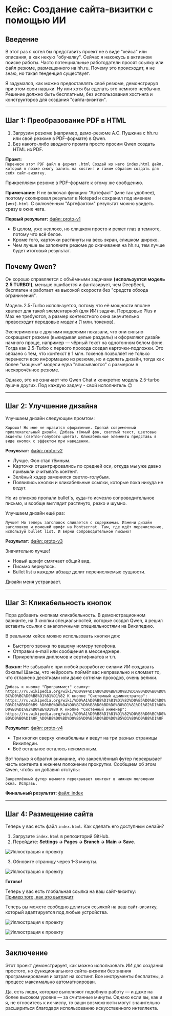 # Кейс: Создание сайта-визитки с помощью ИИ

## Введение

В этот раз я хотел бы представить проект не в виде "кейса" или описания, а как некую "обучалку". Сейчас я нахожусь в активном поиске работы. Часто потенциальные работодатели просят ссылку или файл резюме, размещенного на hh.ru. Почему это происходит, я не знаю, но такая тенденция существует.

Я задумался, как можно предоставлять своё резюме, демонстрируя при этом свои навыки. Ну или хотя бы сделать это немного необычно. Решение должно быть бесплатным, без использования хостинга и конструкторов для создания "сайта-визитки".

---

## Шаг 1: Преобразование PDF в HTML

1. Загрузим резюме (например, демо-резюме А.С. Пушкина с hh.ru или своё резюме в PDF-формате) в Qwen.
2. Без какого-либо вводного промта просто просим Qwen создать HTML из PDF.

**Промт:**  
`Перенеси этот PDF файл в формат .html
Создай из него index.html файл, который я позже смогу залить на хостинг и таким образом создать для себя сайт-визитку.`

Прикрепляем резюме в PDF-формате к этому же сообщению.

**Примечание:** Я не включал функцию "Артефакт" (мне так удобнее), поэтому скопировал результат в Notepad и сохранил под именем `[имя].html`. С включённым "Артефактом" результат можно увидеть сразу в окне чата.

**Первый результат:** [файл: proto-v1](https://github.com/vakitzashi/one-page-site/blob/main/proto-v1.html)

- В целом, уже неплохо, но слишком просто и режет глаз в темноте, потому что всё белое.
- Кроме того, карточки растянуты на весь экран, слишком широко.
- Чем лучше вы заполните резюме до скачивания на hh.ru, тем лучше будет итоговый результат.

## Почему Qwen?
Он хорошо справляется с объёмными задачами **(используется модель 2.5 TURBO!)**, меньше ошибается и фантазирует, чем DeepSeek, бесплатен и работает на высокой скорости без "средств обхода ограничений".

Модель 2.5-Turbo используется, потому что её мощности вполне хватает для такой элементарной (для ИИ) задачи. Передовые Plus и Max не требуются, а размер контекстного окна значительно превосходит передовые модели (1 млн. токенов).

Эксперименты с другими моделями показали, что они сильно сокращают резюме (выкидывая целые разделы) и оформляют дизайн намного проще, например — чёрный текст на однотонном белом фоне. Тогда как 2.5-Turbo с первого прохода создал карточки-подложки. Это связано с тем, что контекст в 1 млн. токенов позволяет не только перенести всю информацию из резюме, но и сделать дизайн, тогда как более "мощные" модели едва "вписываются" с размером в нескорочённое резюме.

Однако, это не означает что Qwen Chat и конкретно модель 2.5-turbo лушче других. Под каждую задачу - свой исполнитель 😉

---

## Шаг 2: Улучшение дизайна

Улучшаем дизайн следующим промтом:

`Хорошо! Но мне не нравится оформление.
Сделай современный привлекательный дизайн.
Добавь тёмный фон, светлый текст, цветовые акценты (светло-голубого цвета).
Кликабельные элементы представь в виде кнопок с эффектом при наведении.`


**Результат:** [файл: proto-v2](https://github.com/vakitzashi/one-page-site/blob/main/proto-v2.html) 

- Лучше. Фон стал тёмным.
- Карточки отцентрировались по средней оси, откуда мы уже давно привыкли считывать контент.
- Зелёный хэдер заменился светло-голубым.
- Появились кнопки и кликабельные ссылки, которые пока никуда не ведут.

Но из списков пропали bullet`s, куда-то исчезло сопроводительное письмо, и вообще выглядит растянуто, резко и шумно.

Улучшаем дизайн ещё раз:

`Лучше!
Но теперь заголовок сливается с содержимым.
Измени дизайн заголовков и поменяй шрифт на Montserrat.
Там, где идёт перечисление, используй bullet list.
И верни сопроводительное письмо!`

**Результат:** [файл: proto-v3](https://github.com/vakitzashi/one-page-site/blob/main/proto-v3.html)

Значительно лучше!  
- Новый шрифт смягчает общий вид.  
- Письмо вернулось.  
- Bullet list в каждом абзаце делит перечисляемые сущности.  

Дизайн меня устраивает.

---

## Шаг 3: Кликабельность кнопок

Пора добавить кнопкам кликабельность. В демонстрационном варианте, на 3 кнопки специальностей, которые создал Qwen, я решил вставить ссылки с аналогичными специальностями на Википедию.

В реальном кейсе можно использовать кнопки для:  
- Быстрого звонка по вашему номеру телефона.  
- Отправки e-mail или сообщения в мессенджере.  
- Прикрепления дипломов и сертификатов и т.п.

**Важно:** Не забывайте при любой разработке силами ИИ создавать бэкапы! Шансы, что нейросеть поймёт вас неправильно и сломает то, что отлажено десятками или даже сотнями проходов, очень велики.

`Добавь к кнопке "Программист" ссылку: https://ru.wikipedia.org/wiki/%D0%9F%D1%80%D0%BE%D0%B3%D1%80%D0%B0%D0%BC%D0%BC%D0%B8%D1%81%D1%82
К кнопке "Системный администратор": https://ru.wikipedia.org/wiki/%D0%A1%D0%B8%D1%81%D1%82%D0%B5%D0%BC%D0%BD%D1%8B%D0%B9_%D0%B0%D0%B4%D0%BC%D0%B8%D0%BD%D0%B8%D1%81%D1%82%D1%80%D0%B0%D1%82%D0%BE%D1%80
К кнопке "Системный инженер": https://ru.wikipedia.org/wiki/%D0%A1%D0%B8%D1%81%D1%82%D0%B5%D0%BC%D0%BD%D0%B0%D1%8F_%D0%B8%D0%BD%D0%B6%D0%B5%D0%BD%D0%B5%D1%80%D0%B8%D1%8F`


**Результат:** [файл: proto-v4](https://github.com/vakitzashi/one-page-site/blob/main/proto-v4.html)

- Три кнопки сверху кликабельны и ведут на три разных страницы Википедии.
- Всё остальное осталось неизменным.

Вот только я обратил внимание, что закреплённый футер перекрывает часть контента в нижнем положении прокрутки. Сообщаем об этом Qwen, чтобы он добавил отступы:

`Закреплённый футер немного перекрывает контент в нижнем положении окна. Исправь.`

**Финальный результат:** [файл: index](https://github.com/vakitzashi/one-page-site/blob/main/index.html)

---

## Шаг 4: Размещение сайта

Теперь у вас есть файл `index.html`. Как сделать его доступным онлайн?

1. Загрузите `index.html` в репозиторий GitHub.
2. Перейдите: **Settings → Pages → Branch → Main → Save**.

![Иллюстрация к проекту](https://github.com/vakitzashi/one-page-site/blob/main/img1.png)

3. Обновите страницу через 1–3 минуты.

![Иллюстрация к проекту](https://github.com/vakitzashi/one-page-site/blob/main/img2.png)

**Готово!**

Теперь у вас есть глобальная ссылка на ваш сайт-визитку:  
[Пример того, как это выглядит](https://vakitzashi.github.io/business-card-website/)

Теперь вы можете свободно делиться ссылкой на ваш сайт-визитку, который адаптируется под любые устройства.

![Иллюстрация к проекту](https://github.com/vakitzashi/one-page-site/blob/main/img3.png)

![Иллюстрация к проекту](https://github.com/vakitzashi/one-page-site/blob/main/img4.png)

---

## Заключение

Этот проект демонстрирует, как можно использовать ИИ для создания простого, но функционального сайта-визитки без знания программирования и затрат на хостинг. Все инструменты бесплатны, а процесс максимально автоматизирован.  

Да, есть люди, которые выполняют подобную работу — и даже на более высоком уровне — за считанные минуты. Однако если вы, как и я, не относитесь к их числу, то ваши возможности могут значительно расшириться благодаря использованию искусственного интеллекта.
